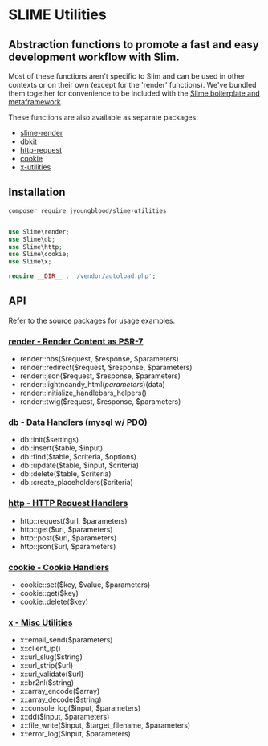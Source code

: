 # SLIME Utilities

## Abstraction functions to promote a fast and easy development workflow with Slim.

Most of these functions aren't specific to Slim and can be used in other contexts or on their own (except for the 'render' functions). We've bundled them together for convenience to be included with the [Slime boilerplate and metaframework](https://github.com/jyoungblood/slime).

These functions are also available as separate packages:
- [slime-render](https://github.com/jyoungblood/slime-render)
- [dbkit](https://github.com/jyoungblood/dbkit)
- [http-request](https://github.com/jyoungblood/http-request)
- [cookie](https://github.com/jyoungblood/cookie)
- [x-utilities](https://github.com/jyoungblood/x-utilities)


## Installation
```
composer require jyoungblood/slime-utilities
```

```php

use Slime\render;
use Slime\db;
use Slime\http;
use Slime\cookie;
use Slime\x;

require __DIR__ . '/vendor/autoload.php';

```

## API

Refer to the source packages for usage examples.

### [render - Render Content as PSR-7](https://github.com/jyoungblood/slime-render)
- render::hbs($request, $response, $parameters)
- render::redirect($request, $response, $parameters)
- render::json($request, $response, $parameters)
- render::lightncandy_html($parameters)($data)
- render::initialize_handlebars_helpers()
- render::twig($request, $response, $parameters)


### [db - Data Handlers (mysql w/ PDO)](https://github.com/jyoungblood/dbkit)
- db::init($settings)
- db::insert($table, $input)
- db::find($table, $criteria, $options)
- db::update($table, $input, $criteria)
- db::delete($table, $criteria)
- db::create_placeholders($criteria)



### [http - HTTP Request Handlers](https://github.com/jyoungblood/http-request)
- http::request($url, $parameters)
- http::get($url, $parameters)
- http::post($url, $parameters)
- http::json($url, $parameters)

### [cookie - Cookie Handlers](https://github.com/jyoungblood/cookie)
- cookie::set($key, $value, $parameters)
- cookie::get($key)
- cookie::delete($key)

### [x - Misc Utilities](https://github.com/jyoungblood/x-utilities)
- x::email_send($parameters)
- x::client_ip()
- x::url_slug($string)
- x::url_strip($url)
- x::url_validate($url)
- x::br2nl($string)
- x::array_encode($array)
- x::array_decode($string)
- x::console_log($input, $parameters)
- x::dd($input, $parameters)
- x::file_write($input, $target_filename, $parameters)
- x::error_log($input, $parameters)